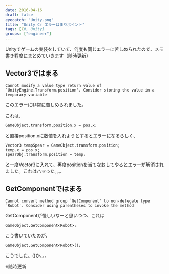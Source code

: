 ```yaml
---
date: 2016-04-16
draft: false
eyecatch: "Unity.png"
title: "Unity C♯ エラーはまりポイント"
tags: [C#, Unity]
groups: ["engineer"]
---
```


Unityでゲームの実装をしていて、何度も同じエラーに苦しめられたので、メモ書き程度にまとめていきます（随時更新）

## Vector3ではまる

```
Cannot modify a value type return value of `UnityEngine.Transform.position'. Consider storing the value in a temporary variable
```
このエラーに非常に苦しめられました。

これは、

```
GameObject.transform.position.x = pos.x;
```

と直接position.xに数値を入れようとするとエラーになるらしく、

```
Vector3 tempSpear = GameObject.transform.position;
temp.x = pos.x;
spearObj.transform.position = temp;
```

と一度Vector3に入れて、再度positionを当てなおしてやるとエラーが解消されました。これはハマった。。。

## GetComponentではまる
```
Cannot convert method group `GetComponent' to non-delegate type `Robot'. Consider using parentheses to invoke the method
```
GetComponentが怪しいなーと思いつつ、これは

```
GameObject.GetComponent<Robot>;
```

こう書いていたのが、

```
GameObject.GetComponent<Robot>();
```

こうでした。()か。。。

※随時更新


